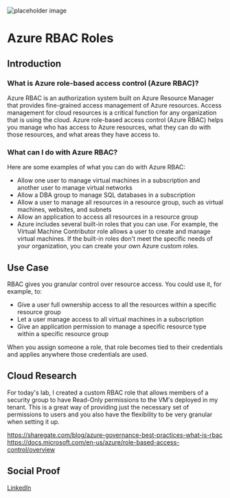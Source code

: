 ![placeholder image](https://docs.microsoft.com/en-us/azure/role-based-access-control/media/overview/rbac-overview.png)

# Azure RBAC Roles

## Introduction

### What is Azure role-based access control (Azure RBAC)?

Azure RBAC is an authorization system built on Azure Resource Manager that provides fine-grained access management of Azure resources. Access management for cloud resources is a critical function for any organization that is using the cloud. Azure role-based access control (Azure RBAC) helps you manage who has access to Azure resources, what they can do with those resources, and what areas they have access to.

### What can I do with Azure RBAC?

Here are some examples of what you can do with Azure RBAC:

* Allow one user to manage virtual machines in a subscription and another user to manage virtual networks
* Allow a DBA group to manage SQL databases in a subscription
* Allow a user to manage all resources in a resource group, such as virtual machines, websites, and subnets
* Allow an application to access all resources in a resource group
* Azure includes several built-in roles that you can use. For example, the Virtual Machine Contributor role allows a user to create and manage virtual machines. If the built-in  roles don't meet the specific needs of your organization, you can create your own Azure custom roles.

## Use Case

RBAC gives you granular control over resource access. You could use it, for example, to:

* Give a user full ownership access to all the resources within a specific resource group
* Let a user manage access to all virtual machines in a subscription
* Give an application permission to manage a specific resource type within a specific resource group </br>

When you assign someone a role, that role becomes tied to their credentials and applies anywhere those credentials are used.

## Cloud Research

For today's lab, I created a custom RBAC role that allows members of a security group to have Read-Only permissions to the VM's deployed in my tenant. This is a great way of providing just the necessary set of permissions to users and you also have the flexibility to be very granular when setting it up.

https://sharegate.com/blog/azure-governance-best-practices-what-is-rbac
https://docs.microsoft.com/en-us/azure/role-based-access-control/overview

## Social Proof

[LinkedIn](https://www.linkedin.com/pulse/day-18100-rbac-roles-azure-wilkin-sanchez-black-lives-matter)

